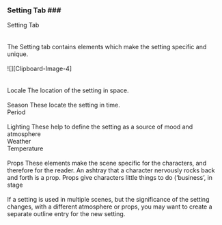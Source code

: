 ### Setting Tab ### <br/>
Setting Tab <br/>
 <br/>
 <br/>
The Setting tab contains elements which make the setting specific and unique. <br/>
 <br/>
![][Clipboard-Image-4] <br/>
 <br/>
 <br/>
Locale	The location of the setting in space. <br/>
 <br/>
Season	These locate the setting in time. <br/>
Period <br/>
 <br/>
Lighting	These help to define the setting as a source of mood and atmosphere <br/>
Weather <br/>
Temperature	 <br/>
 <br/>
Props	These elements make the scene specific for the characters, and therefore for the reader. An ashtray that a character nervously rocks back and forth is a prop. Props give characters little things to do (‘business’, in stage  <br/>
 <br/>
If a setting is used in multiple scenes, but the significance of the setting changes, with a different atmosphere or props, you may want to create a separate outline entry for the new setting. <br/>
 <br/>
